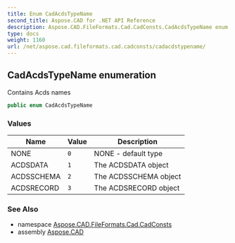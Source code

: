 ```yaml
---
title: Enum CadAcdsTypeName
second_title: Aspose.CAD for .NET API Reference
description: Aspose.CAD.FileFormats.Cad.CadConsts.CadAcdsTypeName enum. Contains Acds names
type: docs
weight: 1160
url: /net/aspose.cad.fileformats.cad.cadconsts/cadacdstypename/
---
```

## CadAcdsTypeName enumeration

Contains Acds names

```csharp
public enum CadAcdsTypeName
```

### Values

| Name | Value | Description |
| --- | --- | --- |
| NONE | `0` | NONE - default type |
| ACDSDATA | `1` | The ACDSDATA object |
| ACDSSCHEMA | `2` | The ACDSSCHEMA object |
| ACDSRECORD | `3` | The ACDSRECORD object |

### See Also

* namespace [Aspose.CAD.FileFormats.Cad.CadConsts](../../aspose.cad.fileformats.cad.cadconsts/)
* assembly [Aspose.CAD](../../)


